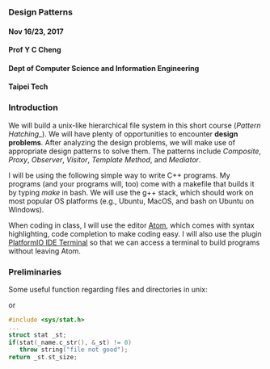 ### Design Patterns
#### Nov 16/23, 2017
#### Prof Y C Cheng
#### Dept of Computer Science and Information Engineering
#### Taipei Tech

### Introduction
We will build a unix-like hierarchical file system in this short course (_Pattern Hatching__). We will have plenty of opportunities to encounter **design problems**. After analyzing the design problems, we will make use of appropriate design patterns to solve them. The patterns include _Composite_, _Proxy_, _Observer_, _Visitor_, _Template Method_, and _Mediator_.

I will be using the following simple way to write C++ programs. My programs (and your programs will, too) come with a makefile that builds it by typing _make_ in bash. We will use the g++ stack, which should work on most popular OS platforms (e.g., Ubuntu, MacOS, and bash on Ubuntu on Windows).

When coding in class, I will use the editor [Atom](https://atom.io), which comes with syntax highlighting, code completion to make coding easy. I will also use the plugin [PlatformIO IDE Terminal](https://atom.io/packages/platformio-ide-terminal) so that we can access a terminal to build programs without leaving Atom.

### Preliminaries
Some useful function regarding files and directories in unix:

or

```c++
#include <sys/stat.h>
...
struct stat _st;
if(stat(_name.c_str(), &_st) != 0)
   throw string("file not good");
return _st.st_size;
```
